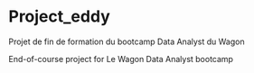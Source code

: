 # Project_eddy
Projet de fin de formation du bootcamp Data Analyst du Wagon













End-of-course project for Le Wagon Data Analyst bootcamp 
